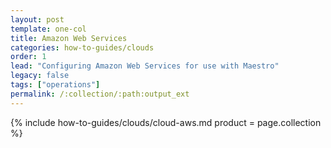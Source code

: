 ```yaml
---
layout: post
template: one-col
title: Amazon Web Services
categories: how-to-guides/clouds
order: 1
lead: "Configuring Amazon Web Services for use with Maestro"
legacy: false
tags: ["operations"]
permalink: /:collection/:path:output_ext
---
```



{% include how-to-guides/clouds/cloud-aws.md  product = page.collection %}
